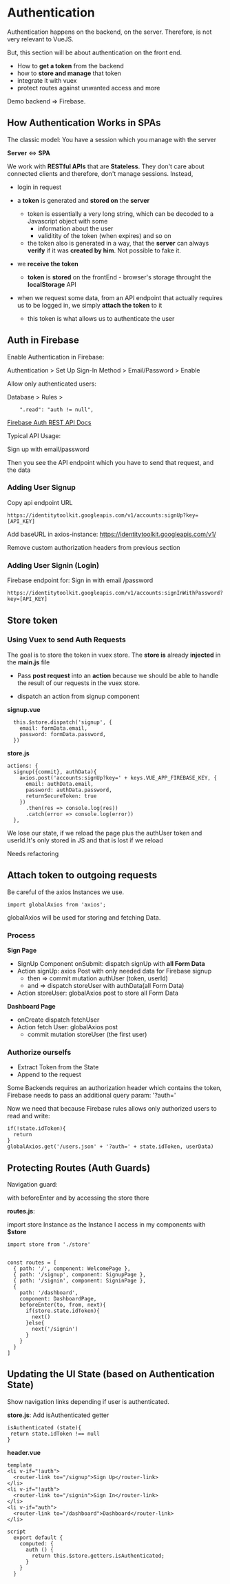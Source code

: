 # Authentication

Authentication happens on the backend, on the server. Therefore, is not very relevant to VueJS.

But, this section will be about authentication on the front end. 

* How to **get a token** from the backend
* how to **store and manage** that token
* integrate it with vuex 
* protect routes against unwanted access and more

Demo backend => Firebase.

## How Authentication Works in SPAs

The classic model: You have a session which you manage with the server

**Server** <=> **SPA**

We work with **RESTful APIs** that are **Stateless**. They don't care about connected clients and therefore, don't manage sessions. Instead, 

* login in request
* a **token** is generated and **stored on** the **server**
  * token is essentially a very long string, which can be decoded to a Javascript object with some 
      * information about the user
      * validitity of the token (when expires) and so on
  * the token also is generated in a way, that the **server** can always **verify** if it was **created by him**. Not possible to fake it.

* we **receive the token**
  * **token** is **stored** on the frontEnd - browser's storage throught the **localStorage** API

* when we request some data, from an API endpoint that actually requires us to be logged in, we simply **attach the token** to it
  * this token is what allows us to authenticate the user


## Auth in Firebase

Enable Authentication in Firebase:

Authentication > Set Up Sign-In Method > Email/Password > Enable

Allow only authenticated users:

Database > Rules > 
```
    ".read": "auth != null",
```

[Firebase Auth REST API Docs](https://firebase.google.com/docs/reference/rest/auth)

Typical API Usage:

Sign up with email/password

Then you see the API endpoint which you have to send that request, and the data


### Adding User Signup
Copy api endpoint URL
```
https://identitytoolkit.googleapis.com/v1/accounts:signUp?key=[API_KEY]
```

Add baseURL in axios-instance:
https://identitytoolkit.googleapis.com/v1/

Remove custom authorization headers from previous section


### Adding User Signin (Login)

Firebase endpoint for: Sign in with email /password

```
https://identitytoolkit.googleapis.com/v1/accounts:signInWithPassword?key=[API_KEY]
```

## Store token

### Using Vuex to send Auth Requests

The goal is to store the token in vuex store. The **store is** already **injected** in the **main.js** file

* Pass **post request** into an **action** because we should be able to handle the result of our requests in the vuex store. 

* dispatch an action from signup component

**signup.vue**
```
  this.$store.dispatch('signup', {
    email: formData.email,
    password: formData.password,
  })
```

**store.js**
```
actions: {
  signup({commit}, authData){
    axios.post('accounts:signUp?key=' + keys.VUE_APP_FIREBASE_KEY, {
      email: authData.email,
      password: authData.password,
      returnSecureToken: true
    })
      .then(res => console.log(res))
      .catch(error => console.log(error))
  },
```

We lose our state, if we reload the page plus the authUser token and userId.It's only stored in JS and that is lost if we reload

Needs refactoring

## Attach token to outgoing requests

Be careful of the axios Instances we use. 

```
import globalAxios from 'axios';
```

globalAxios will be used for storing and fetching Data.

### Process

**Sign Page**

* SignUp Component onSubmit: dispatch signUp with **all Form Data**
* Action signUp: axios Post with only needed data for Firebase signup
  * then => commit mutation authUser (token, userId)
  * and => dispatch storeUser with authData(all Form Data)
* Action storeUser: globalAxios post to store all Form Data


**Dashboard Page**

* onCreate dispatch fetchUser
* Action fetch User: globalAxios post
  * commit mutation storeUser (the first user)

### Authorize ourselfs
* Extract Token from the State
* Append to the request

Some Backends requires an authorization header which contains the token, Firebase needs to pass an additional query param: '?auth='

Now we need that because Firebase rules allows only authorized users to read and write:

```
if(!state.idToken){
  return
}
globalAxios.get('/users.json' + '?auth=' + state.idToken, userData)
```

## Protecting Routes (Auth Guards)
Navigation guard:

with beforeEnter and by accessing the store there

**routes.js**:

import store Instance as the Instance I access in my components with **$store**

```
import store from './store'


const routes = [
  { path: '/', component: WelcomePage },
  { path: '/signup', component: SignupPage },
  { path: '/signin', component: SigninPage },
  { 
    path: '/dashboard', 
    component: DashboardPage,
    beforeEnter(to, from, next){
      if(store.state.idToken){
        next()
      }else{
        next('/signin')
      }
    } 
  }
]
```

## Updating the UI State (based on Authentication State)

 Show navigation links depending if user is authenticated.

 **store.js**: Add isAuthenticated getter

 ```
 isAuthenticated (state){
  return state.idToken !== null
}
 ```

**header.vue**

```
template
<li v-if="!auth">
  <router-link to="/signup">Sign Up</router-link>
</li>
<li v-if="!auth">
  <router-link to="/signin">Sign In</router-link>
</li>
<li v-if="auth">
  <router-link to="/dashboard">Dashboard</router-link>
</li>

script
  export default {
    computed: {
      auth () {
        return this.$store.getters.isAuthenticated;
      }
    }
  }
```
